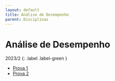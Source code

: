```yaml
---
layout: default
title: Análise de Desempenho
parent: Disciplinas
---
```


# Análise de Desempenho

2023/2
{: .label .label-green }

- [Prova 1](2023/2/prova1.pdf)
- [Prova 2](2023/2/prova2.pdf)
